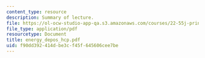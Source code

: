 ```yaml
---
content_type: resource
description: Summary of lecture.
file: https://ol-ocw-studio-app-qa.s3.amazonaws.com/courses/22-55j-principles-of-radiation-interactions-fall-2004/f90dd392414dbe3cf45f645606cee7be_energy_depos_hcp.pdf
file_type: application/pdf
resourcetype: Document
title: energy_depos_hcp.pdf
uid: f90dd392-414d-be3c-f45f-645606cee7be
---
```

